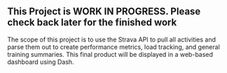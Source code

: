 ## This Project is WORK IN PROGRESS. Please check back later for the finished work

The scope of this project is to use the Strava API to pull all activities and parse them out to create performance metrics, load tracking, and general training summaries. This final product will be displayed in a web-based dashboard using Dash.
